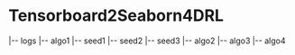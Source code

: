 # Tensorboard2Seaborn4DRL

|-- logs
    |-- algo1
        |-- seed1
        |-- seed2
        |-- seed3
    |-- algo2
    |-- algo3
    |-- algo4
